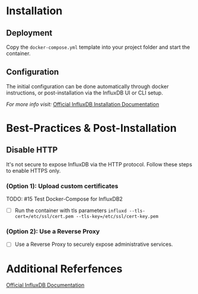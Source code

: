 # Installation

## Deployment

Copy the `docker-compose.yml` template into your project folder and start the container.

## Configuration

The initial configuration can be done automatically through docker instructions, or post-installation via the InfluxDB UI or CLI setup.

_For more info visit:_ [Official InfluxDB Installation Documentation](https://docs.influxdata.com/influxdb/v2.1/install/)

# Best-Practices & Post-Installation

## Disable HTTP

It's not secure to expose InfluxDB via the HTTP protocol. Follow these steps to enable HTTPS only.

### (Option 1): Upload custom certificates

TODO: #15 Test Docker-Compose for InfluxDB2

- [ ] Run the container with tls parameters
      `influxd --tls-cert=/etc/ssl/cert.pem --tls-key=/etc/ssl/cert-key.pem`

### (Option 2): Use a Reverse Proxy

- [ ] Use a Reverse Proxy to securely expose administrative services.

# Additional Referfences

[Official InfluxDB Documentation](https://docs.influxdata.com/influxdb/v2.1/)

